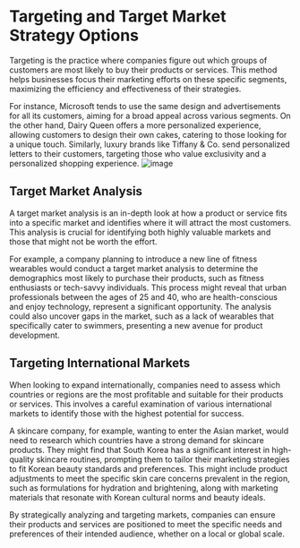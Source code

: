 # Targeting and Target Market Strategy Options

Targeting is the practice where companies figure out which groups of customers are most likely to buy their products or services. This method helps businesses focus their marketing efforts on these specific segments, maximizing the efficiency and effectiveness of their strategies.

For instance, Microsoft tends to use the same design and advertisements for all its customers, aiming for a broad appeal across various segments. On the other hand, Dairy Queen offers a more personalized experience, allowing customers to design their own cakes, catering to those looking for a unique touch. Similarly, luxury brands like Tiffany & Co. send personalized letters to their customers, targeting those who value exclusivity and a personalized shopping experience.
![image](https://github.com/Collegehive/Notes/assets/159722383/88c1632d-697d-4481-affe-0c522ec6ccb4)


## Target Market Analysis

A target market analysis is an in-depth look at how a product or service fits into a specific market and identifies where it will attract the most customers. This analysis is crucial for identifying both highly valuable markets and those that might not be worth the effort.

For example, a company planning to introduce a new line of fitness wearables would conduct a target market analysis to determine the demographics most likely to purchase their products, such as fitness enthusiasts or tech-savvy individuals. This process might reveal that urban professionals between the ages of 25 and 40, who are health-conscious and enjoy technology, represent a significant opportunity. The analysis could also uncover gaps in the market, such as a lack of wearables that specifically cater to swimmers, presenting a new avenue for product development.

## Targeting International Markets

When looking to expand internationally, companies need to assess which countries or regions are the most profitable and suitable for their products or services. This involves a careful examination of various international markets to identify those with the highest potential for success.

A skincare company, for example, wanting to enter the Asian market, would need to research which countries have a strong demand for skincare products. They might find that South Korea has a significant interest in high-quality skincare routines, prompting them to tailor their marketing strategies to fit Korean beauty standards and preferences. This might include product adjustments to meet the specific skin care concerns prevalent in the region, such as formulations for hydration and brightening, along with marketing materials that resonate with Korean cultural norms and beauty ideals.

By strategically analyzing and targeting markets, companies can ensure their products and services are positioned to meet the specific needs and preferences of their intended audience, whether on a local or global scale.
